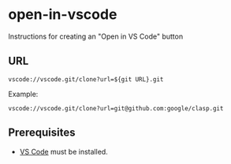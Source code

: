# open-in-vscode

Instructions for creating an "Open in VS Code" button

## URL

```
vscode://vscode.git/clone?url=${git URL}.git
```

Example:

```
vscode://vscode.git/clone?url=git@github.com:google/clasp.git
```

## Prerequisites

- [VS Code](https://code.visualstudio.com) must be installed.
